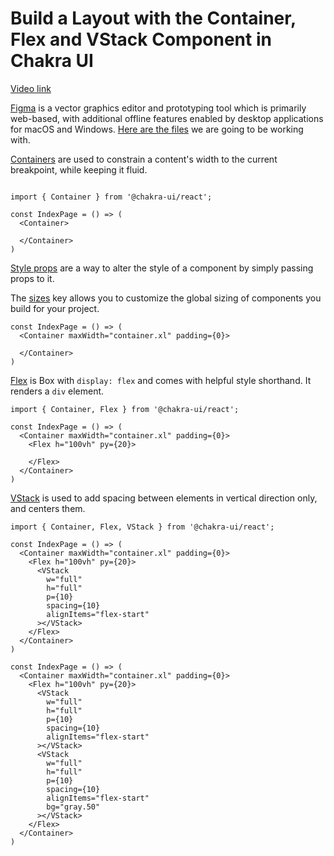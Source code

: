 # Build a Layout with the Container, Flex and VStack Component in Chakra UI

[Video link](https://www.egghead.io/lessons/react-build-a-layout-with-the-container-flex-and-vstack-component-in-chakra-ui?pl=build-a-modern-user-interface-with-chakra-ui-fac68106)

<TimeStamp start="00:05" end="00:15">

[Figma](https://www.figma.com/) is a vector graphics editor and prototyping tool which is primarily web-based, with additional offline features enabled by desktop applications for macOS and Windows. [Here are the files](https://www.figma.com/file/vOcnzw9yT05grSCD1ji7ax/egghead.io---Introduction-to-Chakra-UI?node-id=802%3A9203) we are going to be working with.

</TimeStamp>

<TimeStamp start="00:35" end="00:45">

[Containers](https://chakra-ui.com/docs/layout/container) are used to constrain a content's width to the current breakpoint, while keeping it fluid.

```tsx

import { Container } from '@chakra-ui/react';

```

</TimeStamp>

<TimeStamp start="00:55" end="01:05">

```tsx
const IndexPage = () => (
  <Container>

  </Container>
)
```

</TimeStamp>

<TimeStamp start="01:20" end="01:30">

[Style props](https://chakra-ui.com/docs/features/style-props) are a way to alter the style of a component by simply passing props to it.

</TimeStamp>

<TimeStamp start="01:50" end="02:00">

The [sizes](https://chakra-ui.com/docs/theming/theme#sizes) key allows you to customize the global sizing of components you build for your project.

</TimeStamp>

<TimeStamp start="02:05" end="02:15">

```tsx
const IndexPage = () => (
  <Container maxWidth="container.xl" padding={0}>

  </Container>
)
```

</TimeStamp>

<TimeStamp start="03:05" end="03:12">

[Flex](https://chakra-ui.com/docs/layout/flex) is Box with `display: flex` and comes with helpful style shorthand. It renders a `div` element.

</TimeStamp>

<TimeStamp start="03:25" end="03:35">

```tsx
import { Container, Flex } from '@chakra-ui/react'; 

const IndexPage = () => (
  <Container maxWidth="container.xl" padding={0}>
    <Flex h="100vh" py={20}>

    </Flex>
  </Container>
)
```

</TimeStamp>

<TimeStamp start="04:15" end="04:25">

[VStack](https://chakra-ui.com/docs/layout/stack) is used to add spacing between elements in vertical direction only, and centers them.


</TimeStamp>

<TimeStamp start="04:40" end="04:50">

```tsx
import { Container, Flex, VStack } from '@chakra-ui/react'; 

const IndexPage = () => (
  <Container maxWidth="container.xl" padding={0}>
    <Flex h="100vh" py={20}>
      <VStack
        w="full"
        h="full"
        p={10}
        spacing={10}
        alignItems="flex-start"
      ></VStack>
    </Flex>
  </Container>
)
```

</TimeStamp>

<TimeStamp start="05:00" end="05:10">

```tsx
const IndexPage = () => (
  <Container maxWidth="container.xl" padding={0}>
    <Flex h="100vh" py={20}>
      <VStack
        w="full"
        h="full"
        p={10}
        spacing={10}
        alignItems="flex-start"
      ></VStack>
      <VStack
        w="full"
        h="full"
        p={10}
        spacing={10}
        alignItems="flex-start"
        bg="gray.50"
      ></VStack>
    </Flex>
  </Container>
)
```

</TimeStamp>







<TimeStamp start="00:00" end="00:00">



</TimeStamp>